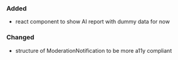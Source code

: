 ### Added

- react component to show AI report with dummy data for now

### Changed

- structure of ModerationNotification to be more a11y compliant
